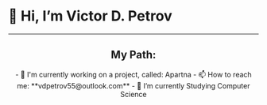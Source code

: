 <h1>👋 Hi, I’m Victor D. Petrov</h1>

---
<h2 align="center"> My Path: </h2>

<p align="center">
- 🔭 I'm currently working on a project, called: Apartna
- 📫 How to reach me: **vdpetrov55@outlook.com**
- 🌱 I’m currently Studying Computer Science
</p>
